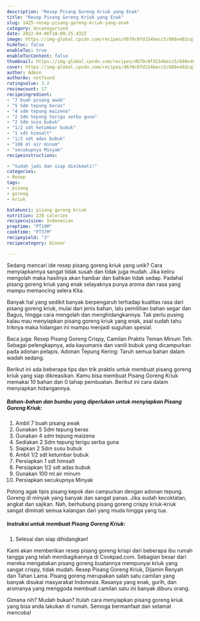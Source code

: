```yaml
---
description: "Resep Pisang Goreng Kriuk yang Enak"
title: "Resep Pisang Goreng Kriuk yang Enak"
slug: 1425-resep-pisang-goreng-kriuk-yang-enak
category: Uncategorized
date: 2022-04-06T18:09:25.432Z
image: https://img-global.cpcdn.com/recipes/d670c8fd154becc5/680x482cq70/pisang-goreng-kriuk-foto-resep-utama.jpg
hideToc: false
enableToc: true
enableTocContent: false
thumbnail: https://img-global.cpcdn.com/recipes/d670c8fd154becc5/680x482cq70/pisang-goreng-kriuk-foto-resep-utama.jpg
cover: https://img-global.cpcdn.com/recipes/d670c8fd154becc5/680x482cq70/pisang-goreng-kriuk-foto-resep-utama.jpg
author: Admin
authorAv: notfound
ratingvalue: 3.2
reviewcount: 17
recipeingredient:
- "7 buah pisang awak"
- "5 Sdm tepung beras"
- "4 sdm tepung maizena"
- "2 Sdm tepung terigu serba guna"
- "2 Sdm susu bubuk"
- "1/2 sdt ketumbar bubuk"
- "1 sdt himsalt"
- "1/2 sdt adas bubuk"
- "100 ml air minum"
- "secukupnya Minyak"
recipeinstructions:

- "Sudah jadi dan siap dinikmati!"
categories:
- Resep
tags:
- pisang
- goreng
- kriuk

katakunci: pisang goreng kriuk 
nutrition: 228 calories
recipecuisine: Indonesian
preptime: "PT19M"
cooktime: "PT37M"
recipeyield: "3"
recipecategory: Dinner

---
```





Sedang mencari ide resep pisang goreng kriuk yang unik? Cara menyiapkannya sangat tidak susah dan tidak juga mudah. Jika keliru mengolah maka hasilnya akan hambar dan bahkan tidak sedap. Padahal pisang goreng kriuk yang enak selayaknya punya aroma dan rasa yang mampu memancing selera Kita.





Banyak hal yang sedikit banyak berpengaruh terhadap kualitas rasa dari pisang goreng kriuk, mulai dari jenis bahan, lalu pemilihan bahan segar dan Bagus, hingga cara mengolah dan menghidangkannya. Tak perlu pusing kalau mau menyiapkan pisang goreng kriuk yang enak,      asal sudah tahu triknya maka hidangan ini mampu menjadi suguhan spesial.














Baca juga: Resep Pisang Goreng Crispy, Camilan Praktis Teman Minum Teh. Sebagai pelengkapnya, ada kayumanis dan vanili bubuk yang dicampurkan pada adonan pelapis. Adonan Tepung Kering: Taruh semua bahan dalam wadah sedang.






Berikut ini ada beberapa tips dan trik praktis untuk membuat pisang goreng kriuk yang siap dikreasikan. Kamu bisa membuat Pisang Goreng Kriuk memakai 10 bahan dan 0 tahap pembuatan. Berikut ini cara dalam menyiapkan hidangannya.

<!--inarticleads1-->

##### Bahan-bahan dan bumbu yang diperlukan untuk menyiapkan Pisang Goreng Kriuk:

1. Ambil 7 buah pisang awak
1. Gunakan 5 Sdm tepung beras
1. Gunakan 4 sdm tepung maizena
1. Sediakan 2 Sdm tepung terigu serba guna
1. Siapkan 2 Sdm susu bubuk
1. Ambil 1/2 sdt ketumbar bubuk
1. Persiapkan 1 sdt himsalt
1. Persiapkan 1/2 sdt adas bubuk
1. Gunakan 100 ml air minum
1. Persiapkan secukupnya Minyak


Potong agak tipis pisang kepok dan campurkan dengan adonan tepung. Goreng di minyak yang banyak dan sangat panas. Jika sudah kecoklatan, angkat dan sajikan. Nah, berhubung pisang goreng crispy kriuk-kriuk sangat diminati semua kalangan dari yang muda hingga yang tua. 

<!--inarticleads2-->

##### Instruksi untuk membuat Pisang Goreng Kriuk:


1. Selesai dan siap dihidangkan!

Kami akan memberikan resep pisang goreng krispi dari beberapa ibu rumah tangga yang telah membagikannya di Cookpad.com. Sebagian besar dari mereka mengatakan pisang goreng buatannya mempunyai kriuk yang sangat crispy, tidak mudah. Resep Pisang Goreng Kriuk, Dijamin Renyah dan Tahan Lama. Pisang goreng merupakan salah satu camilan yang banyak disukai masyarakat Indonesia. Rasanya yang enak, gurih, dan aromanya yang menggoda membuat camilan satu ini banyak diburu orang. 

Gimana nih? Mudah bukan? Itulah cara menyiapkan pisang goreng kriuk yang bisa anda lakukan di rumah. Semoga bermanfaat dan selamat mencoba!
